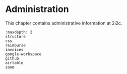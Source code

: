 # Administration

This chapter contains administrative information at 2i2c.

```{toctree}
:maxdepth: 2
structure
css
reimburse
invoices
google-workspace
github
airtable
zoom
```
